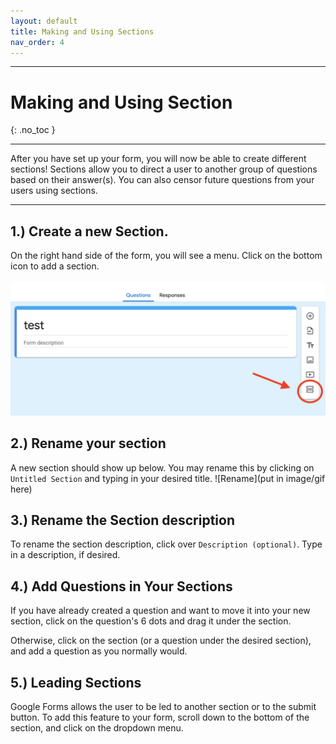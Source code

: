 ```yaml
---
layout: default
title: Making and Using Sections
nav_order: 4
---
```



---

# Making and Using Section

{: .no_toc }

---

After you have set up your form, you will now be able to create
different sections! Sections allow you to direct a user to another
group of questions based on their answer(s). You can also censor future
questions from your users using sections.

---

## 1.) Create a new Section.

On the right hand side of the form, you will see a menu. Click on
the bottom icon to add a section.
<br></br>
![Add Form Section](./images/formsSections/addSection.png)

## 2.)	Rename your section

A new section should show up below. You may rename this by clicking on
`Untitled Section` and typing in your desired title.
![Rename](put in image/gif here)

## 3.) Rename the Section description

To rename the section description, click over `Description (optional)`. Type in a description, if desired.

## 4.) Add Questions in Your Sections

If you have already created a question and want to move it into your new section, click on the question's 6 dots and drag it under the section.

Otherwise, click on the section (or a question under the desired section), and add a question as you normally would.

## 5.) Leading Sections

Google Forms allows the user to be led to another section or to the submit button. To add this feature to your form, scroll down to the bottom of the section, and click on the dropdown menu.
